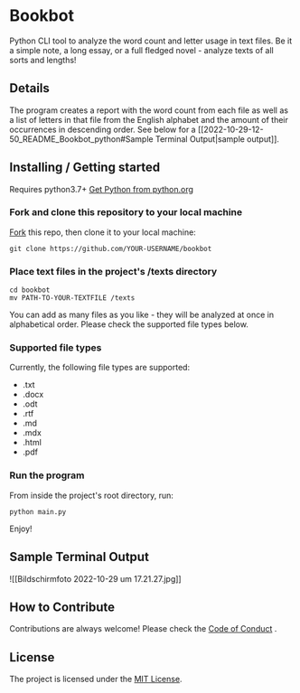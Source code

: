 # Bookbot
Python CLI tool  to analyze the word count and letter usage in text files. Be it a simple note, a long essay, or a full fledged novel - analyze texts of all sorts and lengths!

<!-- ![GitHub](https://img.shields.io/github/license/sunkio/bookbot) -->

## Details
The program creates a report with the word count from each file as well as a list of letters in that file from the English alphabet and the amount of their occurrences in descending order. See below for a [[2022-10-29-12-50_README_Bookbot_python#Sample Terminal Output|sample output]].

## Installing / Getting started
Requires python3.7+
[Get Python from python.org](https://www.python.org/downloads/)

### Fork and clone this repository to your local machine
[Fork](https://docs.github.com/en/get-started/quickstart/fork-a-repo) this repo, then clone it to your local machine:
``` shell
git clone https://github.com/YOUR-USERNAME/bookbot
```

### Place text files in the project's /texts directory
```shell
cd bookbot
mv PATH-TO-YOUR-TEXTFILE /texts
```
You can add as many files as you like - they will be analyzed at once in alphabetical order. Please check the supported file types below. 

### Supported file types
Currently, the following file types are supported:
- .txt
- .docx
- .odt
- .rtf
- .md
- .mdx
- .html
- .pdf

### Run the program
From inside the project's root directory, run:
```shell
python main.py
```
Enjoy!

## Sample Terminal Output

![[Bildschirmfoto 2022-10-29 um 17.21.27.jpg]]

## How to Contribute
Contributions are always welcome! Please check the [Code of Conduct](https://github.com/Sunkio/.github/CODE_OF_CONDUCT.md) .


## License
The project is licensed under the [MIT License](https://github.com/Sunkio/bookbot/License.md).

